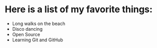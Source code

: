 # Here is a list of my favorite things:

- Long walks on the beach
- Disco dancing
- Open Source
- Learning Git and GitHub

